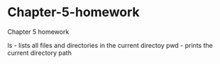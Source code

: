 # Chapter-5-homework
Chapter 5 homework

ls - lists all files and directories in the current directoy 
pwd - prints the current directory path
